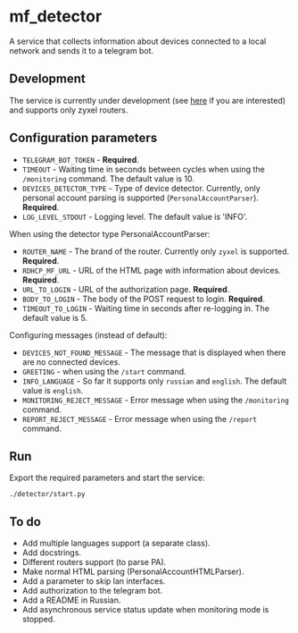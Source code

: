 # mf_detector
A service that collects information about devices connected to a local network and sends it to a telegram bot.

## Development
The service is currently under development (see [here](https://github.com/Oladiy/mf_detector#to-do) if you are interested) and supports only zyxel routers.

## Configuration parameters
* `TELEGRAM_BOT_TOKEN` - **Required**.
* `TIMEOUT` - Waiting time in seconds between cycles when using the `/monitoring` command. The default value is 10.
* `DEVICES_DETECTOR_TYPE` - Type of device detector. Currently, only personal account parsing is supported (`PersonalAccountParser`). **Required**.
* `LOG_LEVEL_STDOUT` - Logging level. The default value is 'INFO'.

When using the detector type PersonalAccountParser:
* `ROUTER_NAME` - The brand of the router. Currently only `zyxel` is supported. **Required**.
* `RDHCP_MF_URL` - URL of the HTML page with information about devices. **Required**.
* `URL_TO_LOGIN` - URL of the authorization page. **Required**.
* `BODY_TO_LOGIN` - The body of the POST request to login. **Required**.
* `TIMEOUT_TO_LOGIN` - Waiting time in seconds after re-logging in. The default value is 5.

Configuring messages (instead of default):
* `DEVICES_NOT_FOUND_MESSAGE` - The message that is displayed when there are no connected devices.
* `GREETING` - when using the `/start` command.
* `INFO_LANGUAGE` - So far it supports only `russian` and `english`. The default value is `english`.
* `MONITORING_REJECT_MESSAGE` - Error message when using the `/monitoring` command.
* `REPORT_REJECT_MESSAGE` - Error message when using the `/report` command. 


## Run
Export the required parameters and start the service:
```shell
./detector/start.py
```


## To do
* Add multiple languages support (a separate class).
* Add docstrings.
* Different routers support (to parse PA).
* Make normal HTML parsing (PersonalAccountHTMLParser).
* Add a parameter to skip lan interfaces.
* Add authorization to the telegram bot.
* Add a README in Russian.
* Add asynchronous service status update when monitoring mode is stopped.